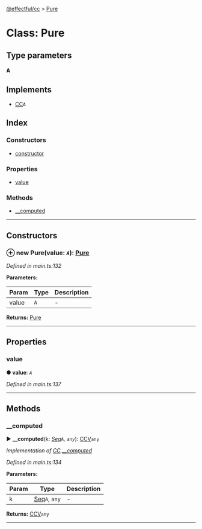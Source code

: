 [@effectful/cc](../README.md) > [Pure](../classes/pure.md)



# Class: Pure

## Type parameters
#### A 
## Implements

* [CC](../interfaces/cc.md)`A`

## Index

### Constructors

* [constructor](pure.md#constructor)


### Properties

* [value](pure.md#value)


### Methods

* [__computed](pure.md#__computed)



---
## Constructors
<a id="constructor"></a>


### ⊕ **new Pure**(value: *`A`*): [Pure](pure.md)


*Defined in main.ts:132*



**Parameters:**

| Param | Type | Description |
| ------ | ------ | ------ |
| value | `A`   |  - |





**Returns:** [Pure](pure.md)

---


## Properties
<a id="value"></a>

###  value

**●  value**:  *`A`* 

*Defined in main.ts:137*





___


## Methods
<a id="__computed"></a>

###  __computed

► **__computed**(k: *[Seq](../#seq)`A`, `any`*): [CCV](../#ccv)`any`



*Implementation of [CC](../interfaces/cc.md).[__computed](../interfaces/cc.md#__computed)*

*Defined in main.ts:134*



**Parameters:**

| Param | Type | Description |
| ------ | ------ | ------ |
| k | [Seq](../#seq)`A`, `any`   |  - |





**Returns:** [CCV](../#ccv)`any`





___


